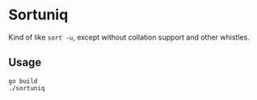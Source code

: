 # Sortuniq

Kind of like `sort -u`, except without collation support and other whistles.

## Usage
```
go build
./sortuniq
```
